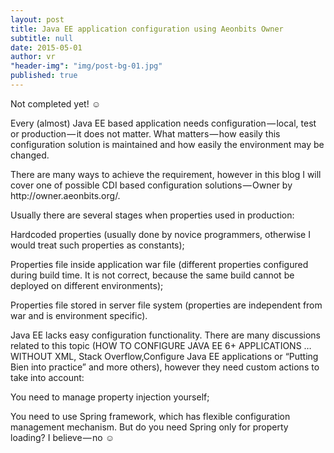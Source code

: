 ```yaml
---
layout: post
title: Java EE application configuration using Aeonbits Owner
subtitle: null
date: 2015-05-01
author: vr
"header-img": "img/post-bg-01.jpg"
published: true
---
```


<p>Not completed yet! ☺</p>


<p>Every (almost) Java EE based application needs configuration — local, test or production — it does not matter. What matters — how easily this configuration solution is maintained and how easily the environment may be changed.</p>

<p>There are many ways to achieve the requirement, however in this blog I will cover one of possible CDI based configuration solutions — Owner by http://owner.aeonbits.org/.</p>

<p>Usually there are several stages when properties used in production:</p>

<p>Hardcoded properties (usually done by novice programmers, otherwise I would treat such properties as constants);</p>
<p>Properties file inside application war file (different properties configured during build time. It is not correct, because the same build cannot be deployed on different environments);</p>
<p>Properties file stored in server file system (properties are independent from war and is environment specific).</p>
<p>Java EE lacks easy configuration functionality. There are many discussions related to this topic (HOW TO CONFIGURE JAVA EE 6+ APPLICATIONS …WITHOUT XML, Stack Overflow,Configure Java EE applications or “Putting Bien into practice” and more others), however they need custom actions to take into account:</p>

<p>You need to manage property injection yourself;</p>
<p>You need to use Spring framework, which has flexible configuration management mechanism. But do you need Spring only for property loading? I believe — no ☺</p>